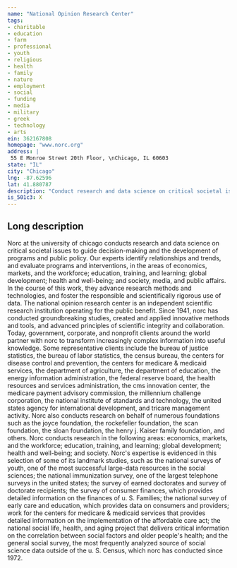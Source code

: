 ```yaml
---
name: "National Opinion Research Center"
tags:
- charitable
- education
- farm
- professional
- youth
- religious
- health
- family
- nature
- employment
- social
- funding
- media
- military
- greek
- technology
- arts
ein: 362167808
homepage: "www.norc.org"
address: |
 55 E Monroe Street 20th Floor, \nChicago, IL 60603
state: "IL"
city: "Chicago"
lng: -87.62596
lat: 41.880787
description: "Conduct research and data science on critical societal issues to guide decision-making and the development of programs and public policy. "
is_501c3: X
---
```


## Long description

Norc at the university of chicago conducts research and data science on critical societal issues to guide decision-making and the development of programs and public policy. Our experts identify relationships and trends, and evaluate programs and interventions, in the areas of economics, markets, and the workforce; education, training, and learning; global development; health and well-being; and society, media, and public affairs. In the course of this work, they advance research methods and technologies, and foster the responsible and scientifically rigorous use of data. The national opinion research center is an independent scientific research institution operating for the public benefit. Since 1941, norc has conducted groundbreaking studies, created and applied innovative methods and tools, and advanced principles of scientific integrity and collaboration. Today, government, corporate, and nonprofit clients around the world partner with norc to transform increasingly complex information into useful knowledge. Some representative clients include the bureau of justice statistics, the bureau of labor statistics, the census bureau, the centers for disease control and prevention, the centers for medicare & medicaid services, the department of agriculture, the department of education, the energy information administration, the federal reserve board, the health resources and services administration, the cms innovation center, the medicare payment advisory commission, the millennium challenge corporation, the national institute of standards and technology, the united states agency for international development, and tricare management activity. Norc also conducts research on behalf of numerous foundations such as the joyce foundation, the rockefeller foundation, the scan foundation, the sloan foundation, the henry j. Kaiser family foundation, and others. Norc conducts research in the following areas: economics, markets, and the workforce; education, training, and learning; global development; health and well-being; and society. Norc's expertise is evidenced in this selection of some of its landmark studies, such as the national surveys of youth, one of the most successful large-data resources in the social sciences; the national immunization survey, one of the largest telephone surveys in the united states; the survey of earned doctorates and survey of doctorate recipients; the survey of consumer finances, which provides detailed information on the finances of u. S. Families; the national survey of early care and education, which provides data on consumers and providers; work for the centers for medicare & medicaid services that provides detailed information on the implementation of the affordable care act; the national social life, health, and aging project that delivers critical information on the correlation between social factors and older people's health; and the general social survey, the most frequently analyzed source of social science data outside of the u. S. Census, which norc has conducted since 1972. 

